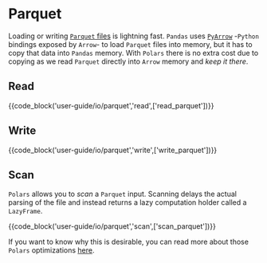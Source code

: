 # Parquet

Loading or writing [`Parquet` files](https://parquet.apache.org/) is lightning fast.
`Pandas` uses [`PyArrow`](https://arrow.apache.org/docs/python/) -`Python` bindings
exposed by `Arrow`- to load `Parquet` files into memory, but it has to copy that data into
`Pandas` memory. With `Polars` there is no extra cost due to
copying as we read `Parquet` directly into `Arrow` memory and _keep it there_.

## Read


{{code_block('user-guide/io/parquet','read',['read_parquet'])}}


## Write

{{code_block('user-guide/io/parquet','write',['write_parquet'])}}

## Scan

`Polars` allows you to _scan_ a `Parquet` input. Scanning delays the actual parsing of the
file and instead returns a lazy computation holder called a `LazyFrame`.

{{code_block('user-guide/io/parquet','scan',['scan_parquet'])}}


If you want to know why this is desirable, you can read more about those `Polars` optimizations [here](../concepts/lazy-vs-eager.md).